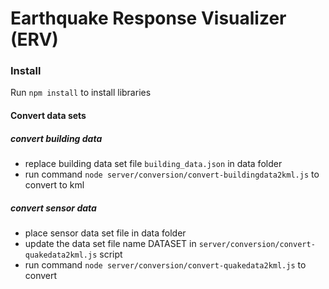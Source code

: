 # Earthquake Response Visualizer (ERV)

### Install
Run `npm install` to install libraries


#### Convert data sets
##### convert building data
- replace building data set file `building_data.json` in data folder
- run command `node server/conversion/convert-buildingdata2kml.js` to convert to kml

##### convert sensor data
- place sensor data set file in data folder
- update the data set file name DATASET in `server/conversion/convert-quakedata2kml.js` script
- run command `node server/conversion/convert-quakedata2kml.js` to convert
